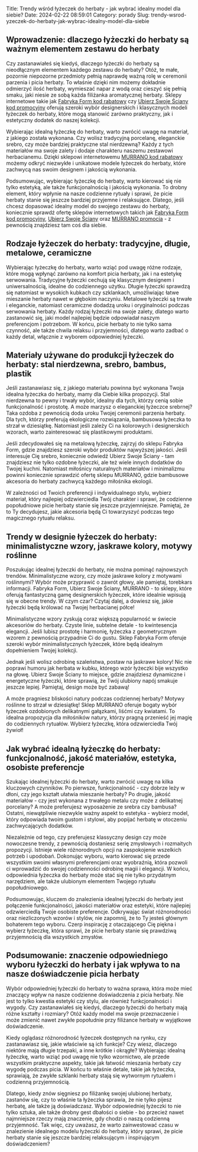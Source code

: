Title: Trendy wśród łyżeczek do herbaty - jak wybrać idealny model dla siebie?
Date: 2024-02-22 08:59:01
Category: porady
Slug: trendy-wsrod-yzeczek-do-herbaty-jak-wybrac-idealny-model-dla-siebie

## Wprowadzenie: dlaczego łyżeczki do herbaty są ważnym elementem zestawu do herbaty

Czy zastanawiałeś się kiedyś, dlaczego łyżeczki do herbaty są nieodłącznym elementem każdego zestawu do herbaty? Otóż, te małe, pozornie niepozorne przedmioty pełnią naprawdę ważną rolę w ceremonii parzenia i picia herbaty. To właśnie dzięki nim możemy dokładnie odmierzyć ilość herbaty, wymieszać napar z wodą oraz cieszyć się pełnią smaku, jaki niesie ze sobą każda filiżanka aromatycznej herbaty. Sklepy internetowe takie jak [Fabryka Form kod rabatowy](https://klaverjasunie.nl/wazon-ceramiczny-w-stylu-boho-idealny-dodatek-do-nowoczesnego-wnetrza) czy [Ubierz Swoje Ściany kod promocyjny](https://ateliergr.nl/dlaczego-kodra-puchowa-jest-niezastapiona-w-zimowe-wieczory) oferują szeroki wybór designerskich i klasycznych modeli łyżeczek do herbaty, które mogą stanowić zarówno praktyczny, jak i estetyczny dodatek do naszej kolekcji.

Wybierając idealną łyżeczkę do herbaty, warto zwrócić uwagę na materiał, z jakiego została wykonana. Czy wolisz tradycyjną porcelanę, eleganckie srebro, czy może bardziej praktyczne stal nierdzewną? Każdy z tych materiałów ma swoje zalety i dodaje charakteru naszemu zestawowi herbacianemu. Dzięki sklepowi internetowemu [MURRANO kod rabatowy](https://online-marketing-blog.nl/modele-bizuterii-personalizowanej-jako-idealny-prezent-na-walentynki) możemy odkryć niezwykłe i unikatowe modele łyżeczek do herbaty, które zachwycą nas swoim designem i jakością wykonania.

Podsumowując, wybierając łyżeczkę do herbaty, warto kierować się nie tylko estetyką, ale także funkcjonalnością i jakością wykonania. To drobny element, który wpłynie na nasze codzienne rytuały i sprawi, że picie herbaty stanie się jeszcze bardziej przyjemne i relaksujące. Dlatego, jeśli chcesz dopasować idealny model do swojego zestawu do herbaty, koniecznie sprawdź ofertę sklepów internetowych takich jak [Fabryka Form kod promocyjny](https://klimmpics.de/najlepsze-narzuty-na-ozko-jak-wybrac-idealny-dodatek-do-sypialni), [Ubierz Swoje Ściany](https://design-onweb.nl/20-inspirujacych-wzorow-dywanikow-do-nowoczesnego-wnetrza) oraz [MURRANO promocja](https://ateliergr.nl/pery-w-nowoczesnej-bizuterii-zareczynowej-klasyka-w-nowoczesnym-wydaniu) - z pewnością znajdziesz tam coś dla siebie.


## Rodzaje łyżeczek do herbaty: tradycyjne, długie, metalowe, ceramiczne

Wybierając łyżeczkę do herbaty, warto wziąć pod uwagę różne rodzaje, które mogą wpłynąć zarówno na komfort picia herbaty, jak i na estetykę serwowania. Tradycyjne łyżeczki cechują się klasycznym designem i uniwersalnością, idealne do codziennego użytku. Długie łyżeczki sprawdzą się natomiast w wysokich kubkach czy szklankach, umożliwiając łatwe mieszanie herbaty nawet w głębokim naczyniu. Metalowe łyżeczki są trwałe i eleganckie, natomiast ceramiczne dodadzą uroku i oryginalności podczas serwowania herbaty. Każdy rodzaj łyżeczki ma swoje zalety, dlatego warto zastanowić się, jaki model najlepiej będzie odpowiadał naszym preferencjom i potrzebom. W końcu, picie herbaty to nie tylko sama czynność, ale także chwila relaksu i przyjemności, dlatego warto zadbać o każdy detal, włącznie z wyborem odpowiedniej łyżeczki.


## Materiały używane do produkcji łyżeczek do herbaty: stal nierdzewna, srebro, bambus, plastik

Jeśli zastanawiasz się, z jakiego materiału powinna być wykonana Twoja idealna łyżeczka do herbaty, mamy dla Ciebie kilka propozycji. Stal nierdzewna to pewny i trwały wybór, idealny dla tych, którzy cenią sobie funkcjonalność i prostotę. A może marzysz o eleganckiej łyżeczce srebrnej? Taka ozdoba z pewnością doda uroku Twojej ceremonii parzenia herbaty. Dla tych, którzy preferują ekologiczne rozwiązania, bambusowa łyżeczka to strzał w dziesiątkę. Natomiast jeśli zależy Ci na kolorowych i designerskich wzorach, warto zainteresować się plastikowymi produktami.

Jeśli zdecydowałeś się na metalową łyżeczkę, zajrzyj do sklepu Fabryka Form, gdzie znajdziesz szeroki wybór produktów najwyższej jakości. Jeśli interesuje Cię srebro, koniecznie odwiedź Ubierz Swoje Ściany - tam znajdziesz nie tylko ozdobne łyżeczki, ale też wiele innych dodatków do Twojej kuchni. Natomiast miłośnicy naturalnych materiałów i minimalizmu powinni koniecznie sprawdzić ofertę sklepu MURRANO, gdzie bambusowe akcesoria do herbaty zachwycą każdego miłośnika ekologii.

W zależności od Twoich preferencji i indywidualnego stylu, wybierz materiał, który najlepiej odzwierciedla Twój charakter i sprawi, że codzienne popołudniowe picie herbaty stanie się jeszcze przyjemniejsze. Pamiętaj, że to Ty decydujesz, jakie akcesoria będą Ci towarzyszyć podczas tego magicznego rytuału relaksu.


## Trendy w designie łyżeczek do herbaty: minimalistyczne wzory, jaskrawe kolory, motywy roślinne

Poszukując idealnej łyżeczki do herbaty, nie można pominąć najnowszych trendów. Minimalistyczne wzory, czy może jaskrawe kolory z motywami roślinnymi? Wybór może przyprawić o zawrót głowy, ale pamiętaj, torebkars informacji. Fabryka Form, Ubierz Swoje Ściany, MURRANO - to sklepy, które oferują fantastyczną gamę designerskich łyżeczek, które idealnie wpisują się w obecne trendy. W czym czar? Czytaj dalej, a dowiesz się, jakie łyżeczki będą królować na Twojej herbacianej półce!

Minimalistyczne wzory zyskują coraz większą popularność w świecie akcesoriów do herbaty. Czyste linie, subtelne detale - to kwintesencja elegancji. Jeśli lubisz prostotę i harmonię, łyżeczka z geometrycznym wzorem z pewnością przypadnie Ci do gustu. Sklep Fabryka Form oferuje szeroki wybór minimalistycznych łyżeczek, które będą idealnym dopełnieniem Twojej kolekcji.

Jednak jeśli wolisz odrobinę szaleństwa, postaw na jaskrawe kolory! Nic nie poprawi humoru jak herbata w kubku, którego wzór łyżeczki bije wszystko na głowę. Ubierz Swoje Ściany to miejsce, gdzie znajdziesz dynamiczne i energetyczne łyżeczki, które sprawią, że Twój ulubiony napój smakuje jeszcze lepiej. Pamiętaj, design może być zabawą!

A może pragniesz bliskości natury podczas codziennej herbaty? Motywy roślinne to strzał w dziesiątkę! Sklep MURRANO oferuje bogaty wybór łyżeczek ozdobionych delikatnymi gałązkami, liśćmi czy kwiatami. To idealna propozycja dla miłośników natury, którzy pragną przenieść jej magię do codziennych rytuałów. Wybierz łyżeczkę, która odzwierciedla Twój żywioł!


## Jak wybrać idealną łyżeczkę do herbaty: funkcjonalność, jakość materiałów, estetyka, osobiste preferencje

Szukając idealnej łyżeczki do herbaty, warto zwrócić uwagę na kilka kluczowych czynników. Po pierwsze, funkcjonalność - czy dobrze leży w dłoni, czy jego kształt ułatwia mieszanie herbaty? Po drugie, jakość materiałów - czy jest wykonana z trwałego metalu czy może z delikatnej porcelany? A może preferujesz wyposażenie ze srebra czy bambusa? Ostatni, niewątpliwie niezwykle ważny aspekt to estetyka - wybierz model, który odpowiada twoim gustom i stylowi, aby popijać herbatę w otoczeniu zachwycających dodatków.

Niezależnie od tego, czy preferujesz klassyczny design czy może nowoczesne trendy, z pewnością dostaniesz serię zmysłowych i rozmaitych propozycji. Istnieje wiele różnorodnych opcji na zaspokojenie wszelkich potrzeb i upodobań. Dokonując wyboru, warto kierować się przede wszystkim swoimi własnymi preferencjami oraz wyobraźnią, która pozwoli ci wprowadzić do swojej codzienności odrobinę magii i elegancji. W końcu, odpowiednia łyżeczka do herbaty może stać się nie tylko przydatnym narzędziem, ale także ulubionym elementem Twojego rytuału popołudniowego.

Podsumowując, kluczem do znalezienia idealnej łyżeczki do herbaty jest połączenie funkcjonalności, jakości materiałów oraz estetyki, które najlepiej odzwierciedlą Twoje osobiste preferencje. Odkrywając świat różnorodności oraz niezliczonych wzorów i stylów, nie zapomnij, że to Ty jesteś głównym bohaterem tego wyboru. Czerp inspirację z otaczającego Cię piękna i wybierz łyżeczkę, która sprawi, że picie herbaty stanie się prawdziwą przyjemnością dla wszystkich zmysłów.


## Podsumowanie: znaczenie odpowiedniego wyboru łyżeczki do herbaty i jak wpływa to na nasze doświadczenie picia herbaty

Wybór odpowiedniej łyżeczki do herbaty to ważna sprawa, która może mieć znaczący wpływ na nasze codzienne doświadczenia z picia herbaty. Nie jest to tylko kwestia estetyki czy stylu, ale również funkcjonalności i wygody. Czy zastanawiałeś się kiedyś, dlaczego łyżeczki do herbaty mają różne kształty i rozmiary? Otóż każdy model ma swoje przeznaczenie i może zmienić nawet zwykłe popołudnie przy filiżance herbaty w wyjątkowe doświadczenie.

Kiedy oglądasz różnorodność łyżeczek dostępnych na rynku, czy zastanawiasz się, jakie właściwie są ich funkcje? Czy wiesz, dlaczego niektóre mają długie trzepaki, a inne krótkie i okrągłe? Wybierając idealną łyżeczkę, warto wziąć pod uwagę nie tylko wzornictwo, ale przede wszystkim praktyczne aspekty, takie jak łatwość mieszania herbaty czy wygodę podczas picia. W końcu to właśnie detale, takie jak łyżeczka, sprawiają, że zwykłe szklanki herbaty stają się wytwornym rytuałem i codzienną przyjemnością.

Dlatego, kiedy znów sięgniesz po filiżankę swojej ulubionej herbaty, zastanów się, czy to właśnie ta łyżeczka sprawia, że nie tylko pijesz herbatę, ale także ją doświadczasz. Wybór odpowiedniej łyżeczki to nie tylko sztuka, ale także drobny gest dbałości o siebie - bo przecież nawet najmniejsze rzeczy mają znaczenie, gdy chodzi o naszą codzienną przyjemność. Tak więc, czy uważasz, że warto zainwestować czasu w znalezienie idealnego modelu łyżeczki do herbaty, który sprawi, że picie herbaty stanie się jeszcze bardziej relaksującym i inspirującym doświadczeniem?
